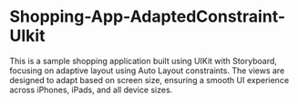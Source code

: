 # Shopping-App-AdaptedConstraint-UIkit
This is a sample shopping application built using UIKit with Storyboard, focusing on adaptive layout using Auto Layout constraints. The views are designed to adapt based on screen size, ensuring a smooth UI experience across iPhones, iPads, and all device sizes.
